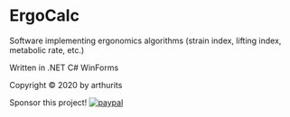 # ErgoCalc
Software implementing ergonomics algorithms (strain index, lifting index, metabolic rate, etc.)

Written in .NET C# WinForms

Copyright © 2020 by arthurits

Sponsor this project!
[![paypal](https://www.paypalobjects.com/en_US/i/btn/btn_donateCC_LG.gif)](paypal.me/arthurits)

